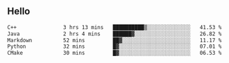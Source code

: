 ## Hello
<!--START_SECTION:waka-->

```txt
C++               3 hrs 13 mins   ██████████▒░░░░░░░░░░░░░░   41.53 %
Java              2 hrs 4 mins    ██████▓░░░░░░░░░░░░░░░░░░   26.82 %
Markdown          52 mins         ██▓░░░░░░░░░░░░░░░░░░░░░░   11.17 %
Python            32 mins         █▓░░░░░░░░░░░░░░░░░░░░░░░   07.01 %
CMake             30 mins         █▓░░░░░░░░░░░░░░░░░░░░░░░   06.53 %
```

<!--END_SECTION:waka-->
